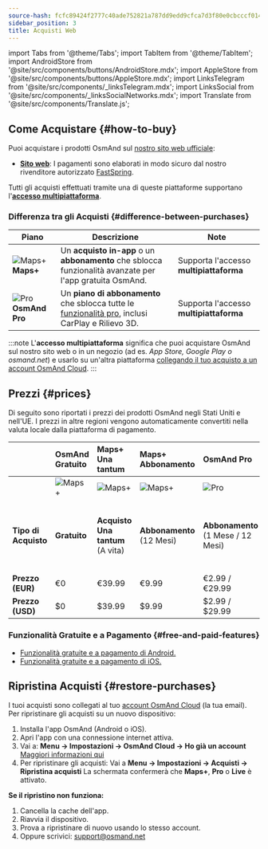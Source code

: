 ```yaml
---
source-hash: fcfc89424f2777c40ade752821a787dd9edd9cfca7d3f80e0cbcccf014af9bdf
sidebar_position: 3
title: Acquisti Web
---
```

import Tabs from '@theme/Tabs';
import TabItem from '@theme/TabItem';
import AndroidStore from '@site/src/components/buttons/AndroidStore.mdx';
import AppleStore from '@site/src/components/buttons/AppleStore.mdx';
import LinksTelegram from '@site/src/components/_linksTelegram.mdx';
import LinksSocial from '@site/src/components/_linksSocialNetworks.mdx';
import Translate from '@site/src/components/Translate.js';



## Come Acquistare {#how-to-buy}

Puoi acquistare i prodotti OsmAnd sul [nostro sito web ufficiale](https://osmand.net/pricing):

- [**Sito web**](https://osmand.net/pricing): I pagamenti sono elaborati in modo sicuro dal nostro rivenditore autorizzato [FastSpring](https://fastspring.com/).

Tutti gli acquisti effettuati tramite una di queste piattaforme supportano l'[**accesso multipiattaforma**](./cross.md).


### Differenza tra gli Acquisti {#difference-between-purchases}

| Piano | Descrizione | Note |
|------------|------------|------------|
| ![Maps+](@site/static/img/svg/osmand_maps_plus.svg) **Maps+** | Un **acquisto in-app** o un **abbonamento** che sblocca funzionalità avanzate per l'app gratuita OsmAnd. | Supporta l'accesso **multipiattaforma** |
| ![Pro](@site/static/img/svg/pro_icon.svg) **OsmAnd Pro** | Un **piano di abbonamento** che sblocca tutte le [funzionalità pro](#pro-features), inclusi CarPlay e Rilievo 3D. | Supporta l'accesso **multipiattaforma** |

:::note
L'**accesso multipiattaforma** significa che puoi acquistare OsmAnd sul nostro sito web o in un negozio (ad es. *App Store, Google Play o osmand.net*) e usarlo su un'altra piattaforma [collegando il tuo acquisto a un account OsmAnd Cloud](../personal/osmand-cloud.md#cross-platform).
:::

## Prezzi {#prices}

Di seguito sono riportati i prezzi dei prodotti OsmAnd negli Stati Uniti e nell'UE. I prezzi in altre regioni vengono automaticamente convertiti nella valuta locale dalla piattaforma di pagamento.

<!--


:::danger Prezzi Saldi Estivi

*[Affrettati!](https://osmand.net/pricing) Questa offerta è disponibile solo fino al* **06 agosto (23:00 CET)**.

:::



|    | OsmAnd Gratuito   | **Maps+** Una tantum | **Maps+** Abbonamento | **OsmAnd Pro** |**OsmAnd XV** |
| :------------- | :------------- | :----------------------- | :------------------- | :----------- |:----------- |
|  | ![Maps+](@site/static/img/svg/osmand_maps.svg) | ![Maps+](@site/static/img/svg/osmand_maps_plus.svg) | ![Maps+](@site/static/img/svg/osmand_maps_plus.svg) | ![Pro](@site/static/img/svg/pro_icon.svg) |![XV](@site/static/img/svg/osmand_xv.svg) |
| **Tipo di Acquisto** | **Gratuito** | **Acquisto Una tantum** (A vita) | **Abbonamento** (12 Mesi) | **Abbonamento** (1 Mese / 12 Mesi) |**Acquisto Una tantum** (15 Anni Pro / Maps+ A vita) |
| **Prezzo (EUR)** | €0 | <s>€39.99</s> **€19.99** | <s>€9.99</s> **€4.99** | €2.99 / <s>€29.99</s> **€14.99** |<s>€450</s> **€299.00**   |
| **Prezzo (USD)** | $0 | <s>$39.99</s> **$19.99** | <s>$9.99</s> **$4.99** | $2.99 / <s>$29.99</s> **$14.99**|<s>$450</s> **$299.00**   |

:::note
Acquistando un abbonamento tramite il nostro [sito web](https://osmand.net/pricing) a un prezzo scontato,
riceverai un piano scontato di 2 anni.
A partire dal terzo anno, verrà applicato il prezzo intero.
:::

-->

| | OsmAnd Gratuito | **Maps+** Una tantum | **Maps+** Abbonamento | **OsmAnd Pro** |**OsmAnd XV** |
| :------------- | :------------- | :----------------------- | :------------------- | :----------- |:----------- |
| | ![Maps+](@site/static/img/svg/osmand_maps.svg) | ![Maps+](@site/static/img/svg/osmand_maps_plus.svg) | ![Maps+](@site/static/img/svg/osmand_maps_plus.svg) | ![Pro](@site/static/img/svg/pro_icon.svg) |![XV](@site/static/img/svg/osmand_xv.svg) |
| **Tipo di Acquisto** | **Gratuito** | **Acquisto Una tantum** (A vita) | **Abbonamento** (12 Mesi) | **Abbonamento** (1 Mese / 12 Mesi) |**Acquisto Una tantum** (15 Anni Pro / Maps+ A vita) |
| **Prezzo (EUR)** | €0 | €39.99 | €9.99 | €2.99 / €29.99 |<s>€450</s> €299.00 |
| **Prezzo (USD)** | $0 | $39.99 | $9.99 | $2.99 / $29.99 |<s>$450</s> $299.00 |



### Funzionalità Gratuite e a Pagamento {#free-and-paid-features}

- [Funzionalità gratuite e a pagamento di Android.](./android.md#free-and-paid-features)
- [Funzionalità gratuite e a pagamento di iOS.](./ios.md#free-and-paid-features)



## Ripristina Acquisti {#restore-purchases}

I tuoi acquisti sono collegati al tuo [account OsmAnd Cloud](../personal/osmand-cloud.md#login) (la tua email). Per ripristinare gli acquisti su un nuovo dispositivo:

1. Installa l'app OsmAnd (Android o iOS).
2. Apri l'app con una connessione internet attiva.
3. Vai a:
   **Menu → Impostazioni → OsmAnd Cloud → Ho già un account**
   [Maggiori informazioni qui](../personal/osmand-cloud.md#login)
4. Per ripristinare gli acquisti:
   Vai a **Menu → Impostazioni → Acquisti → Ripristina acquisti**
   La schermata confermerà che **Maps+**, **Pro** o **Live** è attivato.

**Se il ripristino non funziona:**

1. Cancella la cache dell'app.
2. Riavvia il dispositivo.
3. Prova a ripristinare di nuovo usando lo stesso account.
4. Oppure scrivici: support@osmand.net